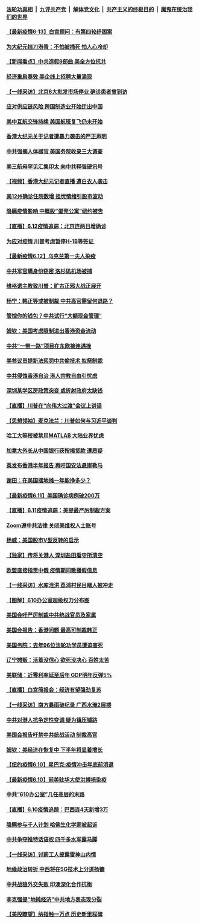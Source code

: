 

####  [法轮功真相](../../../../basic/blob/master/README.md?t=06131602) &nbsp;|&nbsp; [九评共产党](../../../../9ping.md/blob/master/README.md?t=06131602) &nbsp;|&nbsp; [解体党文化](../../../../jtdwh.md/blob/master/README.md?t=06131602)  &nbsp;|&nbsp; [共产主义的终极目的](../../../../gczydzjmd.md/blob/master/README.md?t=06131602) &nbsp;|&nbsp; [魔鬼在统治我们的世界](../../../../mgztzwmdsj.md/blob/master/README.md?t=06131602) 

#### [【最新疫情6·13】白宫顾问：有第四轮纾困案](../pages/nf4514/n12182223.md?t=06131602) 

#### [为大纪元挡刀港青：不怕被捅死 怕人心冷却](../pages/nf4514/n12182470.md?t=06131602) 

#### [【新闻看点】中共造假9部曲 美全方位抗共](../pages/nf4514/n12181856.md?t=06131602) 

#### [经济重启奏效 美企线上招聘大量涌现](../pages/nf4514/n12181985.md?t=06131602) 

#### [【一线采访】北京6大批发市场停业 确诊患者曾到访](../pages/nf4514/n12181484.md?t=06131602) 

#### [应对供应链风险 跨国制造业开始迁出中国](../pages/nf4514/n12181757.md?t=06131602) 

#### [美中互航交锋持续 美国航班复飞仍未开始](../pages/nf4514/n12181405.md?t=06131602) 

#### [香港大纪元关于记者遭暴力袭击的严正声明](../pages/nf4514/n12181609.md?t=06131602) 

#### [中共强摘人体器官 美国务院收录三大调查](../pages/nf4514/n12181488.md?t=06131602) 

#### [美三航母罕见汇集印太 向中共释强硬讯号](../pages/nf4514/n12181478.md?t=06131602) 

#### [【视频】香港大纪元记者直播 遭白衣人袭击](../pages/nf4514/n12181368.md?t=06131602) 

#### [美12州确诊住院数增 担忧情绪引股市波动](../pages/nf4514/n12181285.md?t=06131602) 

#### [隐瞒疫情影响 中概股“蛋壳公寓”纽约被吿](../pages/nf4514/n12179837.md?t=06131602) 

#### [【直播】6.12疫情追踪：北京连两日增确诊](../pages/nf4514/n12180894.md?t=06131602) 

#### [为应对疫情 川普考虑暂停H-1B等签证 ](../pages/nf4514/n12180522.md?t=06131602) 

#### [【最新疫情6.12】乌克兰第一夫人染疫](../pages/nf4514/n12179593.md?t=06131602) 

#### [中共军官瞒身份窃密 洛杉矶机场被捕](../pages/nf4514/n12180472.md?t=06131602) 

#### [维格诺主教致川普：旷古正邪大战正展开](../pages/nf4514/n12179427.md?t=06131602) 

#### [杨宁：韩正等或被制裁 中共高官需留何退路？](../pages/nf4514/n12178897.md?t=06131602) 

#### [管控你的钱包？中共试行“大额现金管理”](../pages/nf4514/n12178958.md?t=06131602) 

#### [姆钦：美国考虑限制进出香港资金流动](../pages/nf4514/n12179699.md?t=06131602) 

#### [中共“一带一路”项目在东欧接连遇挫](../pages/nf4514/n12179246.md?t=06131602) 

#### [美参议员提新法惩罚中共偷技术 拟祭制裁](../pages/nf4514/n12179248.md?t=06131602) 

#### [中共侵蚀香港自治 港人宗教自由引忧虑](../pages/nf4514/n12179350.md?t=06131602) 

#### [深圳某学区房政策突变 或折射政府太缺钱](../pages/nf4514/n12179144.md?t=06131602) 

#### [【直播】川普在“向伟大过渡”会议上讲话](../pages/nf4514/n12178890.md?t=06131602) 

#### [【思想领袖】麦克法兰：川普如何与习近平谈判](../pages/nf4514/n12028389.md?t=06131602) 

#### [哈工大等校被禁用MATLAB 大陆业界忧虑](../pages/nf4514/n12178707.md?t=06131602) 

#### [加拿大外长从中国银行获按揭贷款 遭质疑](../pages/nf4514/n12178493.md?t=06131602) 

#### [英发布香港半年报告 再吁国安法悬崖勒马](../pages/nf4514/n12178589.md?t=06131602) 

#### [谢田：在美国摆地摊一年能挣多少？](../pages/nf4514/n12177581.md?t=06131602) 

#### [【最新疫情6.11】美国确诊病例破200万](../pages/nf4514/n12176674.md?t=06131602) 

#### [【直播】6.11疫情追踪：美提最严厉制裁方案](../pages/nf4514/n12177840.md?t=06131602) 

#### [Zoom遵中共法律 关闭美维权人士账号](../pages/nf4514/n12177317.md?t=06131602) 

#### [杨威：美国股市V型反转的启示](../pages/nf4514/n12177347.md?t=06131602) 

#### [【独家】传将关港人 深圳盐田看守所清空](../pages/nf4514/n12176999.md?t=06131602) 

#### [欧盟直接指责中俄 疫情期间散播假信息](../pages/nf4514/n12176960.md?t=06131602) 

#### [【一线采访】水库泄洪 荔浦村民目睹人被冲走](../pages/nf4514/n12176360.md?t=06131602) 

#### [【图解】610办公室超级权力分布图](../pages/nf4514/n12175739.md?t=06131602) 

#### [美国会吁严厉制裁中共统战官员及家属](../pages/nf4514/n12176503.md?t=06131602) 

#### [美国会报告：香港问题 最高可制裁韩正](../pages/nf4514/n12176223.md?t=06131602) 

#### [美国务院：去年96位法轮功学员遭迫害死](../pages/nf4514/n12176441.md?t=06131602) 

#### [辽宁摊贩：活着没信心 欲死没决心 百姓太苦](../pages/nf4514/n12176166.md?t=06131602) 

#### [美联储：近零利率延至后年 GDP明年反弹5%](../pages/nf4514/n12176236.md?t=06131602) 

#### [【直播】白宫简报会：经济有望强劲复苏](../pages/nf4514/n12175422.md?t=06131602) 

#### [【一线采访】南方暴雨破纪录 广西水淹2层楼](../pages/nf4514/n12176135.md?t=06131602) 

#### [中共对港人抗争定性变调 疑为镇压铺路](../pages/nf4514/n12175850.md?t=06131602) 

#### [美国会报告吁禁中共统战活动 制裁高官](../pages/nf4514/n12175863.md?t=06131602) 

#### [姆钦：美经济在恢复中 下半年将显着增长](../pages/nf4514/n12175841.md?t=06131602) 

#### [【纽约疫情6.10】星巴克:疫情冲击年底前消退](../pages/nf4514/n12175204.md?t=06131602) 

#### [【最新疫情6.10】前美驻华大使洪博培染疫](../pages/nf4514/n12174064.md?t=06131602) 

#### [中共“610办公室”几任高层的末路](../pages/nf4514/n12151317.md?t=06131602) 

#### [【直播】6.10疫情追踪：巴西连4天新增3万](../pages/nf4514/n12175285.md?t=06131602) 

#### [隐瞒参与千人计划 哈佛生化学家被起诉](../pages/nf4514/n12174823.md?t=06131602) 

#### [中共争夺推特话语权 四千多水军露马脚](../pages/nf4514/n12174552.md?t=06131602) 

#### [【一线采访】讨薪工人披露雷神山内情](../pages/nf4514/n12173721.md?t=06131602) 

#### [地缘政治转折 中西将在5G技术上分道扬镳](../pages/nf4514/n12173903.md?t=06131602) 

#### [中共战狼外交失败 印澳深化合作抗衡](../pages/nf4514/n12174269.md?t=06131602) 

#### [李克强提“地摊经济”中共地方表态现分裂](../pages/nf4514/n12174112.md?t=06131602) 

#### [【美股瞭望】纳指触一万点 历史新里程碑](../pages/nf4514/n12174068.md?t=06131602) 

